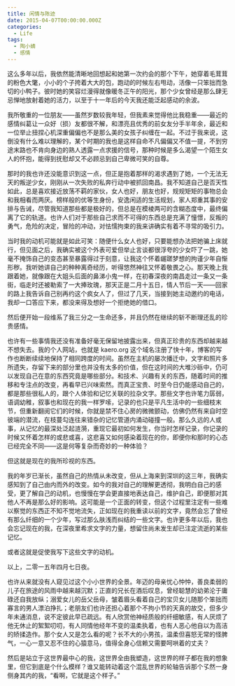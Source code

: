 ```yaml
---
title: 闲情与陈迹
date: 2015-04-07T00:00:00.000Z
categories:
  - Life
tags:
  - 陶小婧
  - 感情
---
```


这么多年以后，我依然能清晰地回想起和她第一次约会的那个下午，她穿着毛茸茸的粉色大氅，小小的个子挎着大大的包，跑动的时候左右甩动，活像一只笨拙而急切的小鸭子。彼时她的笑容烂漫得就像暖冬正午的阳光，那个少女曾经是那么肆无忌惮地放射着她的活力，以至于十一年后的今天我还能泛起感动的余波。

我所敬重的一位朋友——虽然岁数较我年轻，但我素来觉得他比我稳重——最近的感情纠葛让一众好（损）友都很不解，和漂亮且优秀的前女友分手半年余，最近和一位举止扭捏心机深重偏偏也不是那么美的女孩子纠缠在一起。不过于我来说，这倒没有什么难以理解的，某个时期的我也是这样自命不凡偏偏又不值一提，不到穷途末路也不肯向身边的熟人透露一点求援的信号，那种时候是多么渴望一个陌生女人的怀抱，能得到抚慰却又不必顾忌到自己卑微可笑的自尊。

那时的我也许还没能意识到这一点，但正是抱着那样的渴求遇到了她，一个无法无天的叛逆少女，刚刚从一次失败的私奔行动中被抓回南昌。我不知道自己是否天性如此，总是喜欢接近放荡不羁的家伙，女人也好，朋友也好，规规矩矩的事物总会和我相看而两厌。榜样般的优等生身份，安逸闲适的生活规划，家人郑重其事的安排与告诫，尽管我知道那些都是极好的，但总是在模棱两可的含糊态度中，最终偏离了它的轨道。也许人们对于那些自己求而不可得的东西总是充满了憧憬，反叛的勇气，危险的决定，冒险的冲动，对怯懦拘束的我来讲确实有着不寻常的吸引力。

当时我的动机可能就是如此可笑：随便什么女人也好，只要能想办法把她骗上床就行，但见面之后，我确实被这个外表可爱但举止言谈都很浮夸的少女吓了一跳，她毫不掩饰自己的变态甚至暴露得过于刻意，让我这个怀着龌蹉梦想的拘谨少年自惭形秽。我听她讲自己的种种离奇经历，听得悠然神往又怀着敬畏之心。那天晚上我跟着她，就像跟在大姐头后面的鼻涕小鬼一样，在初春深夜的南昌走过一条又一条街，临走时还被勒索了一大捧玫瑰，那天正是二月十五日，情人节后一天——回家的路上我告诉自己别再约这个疯女人了，但过了几天，当接到她主动邀约的电话，我却一口答应下来，都没来得及想好一个拒绝她的借口。

然后便开始一段维系了我三分之一生命还多，并且仍然在继续的斩不断理还乱的珍贵感情。

也许有一些事情我还没有准备好毫无保留地披露出来，但真正珍贵的东西却越来越不想失去。我的个人网站，也就是 kaero.org 这个域名注册了快十年，博客的写作也断断续续地保持了相同跨度的时间。虽然在主机的屡次播迁中，文字和照片多所遗失，存留下来的部分里也并没有太多的价值，但在这时间的大堆沙砾中，仍可以发现自己在意的东西究竟是哪些部分。和技术、兴趣有关的东西，随着时间的推移和专注点的改变，再看早已兴味索然。而真正宝贵、时至今日仍能感动自己的，都是那些很私人的，跟个人体验和记忆关联的拉杂文字。那些文字也许笔力孱弱，语调幼稚，叙事也和现在的我一样罗嗦，记录的也只是平凡生活中的一些细枝末节，但重新翻阅它们的时候，你就是禁不住心房的微微颤动，仿佛仍然有来自时空彼端的潜流，在枝蔓勾连往来错杂的记忆管道内涌动碰撞一般。那么久远的人或事，从记忆的最深处泛起涟漪，重现它最初如何发生，你当时怎样记录，你记录的时候又怀着怎样的或悲或喜，这悲喜又如何感染着现在的你，即便你和那时的心态已经完全不同——这是何等复杂而奇妙的一种体验？

但这就是现在的我所珍视的东西。

我的年岁已渐长，虽然自己的热情从未改变，但从上海来到深圳的这三年，我确实感知到了自己由内而外的改变。如今的我对自己的理解更透彻，我明白自己的感受，更了解自己的动机，也慢慢在学会更直接地表达自己，维护自己，即便那对其他人不再是那么好的影响。这可能是一个正面的转变，但这个过程里注定有一些难以察觉的东西正不知不觉地流失，正如现在的我重读以前的文字，竟然会忘了曾经有那么纤细的一个少年，写过那么肤浅而纠结的一些文字。也许更多年以后，我也会忘记现在的我，在深夜里希求文字的力量，想留住尚未发生却已注定流逝的某些记忆。

或者这就是促使我写下这些文字的动机。

以上，二零一五年四月七日夜。

也许从来就没有人窥见过这个小小世界的全景。年迈的母亲忧心忡忡，善良柔弱的儿子在旅途的风雨中越来越沉默；正直的兄长在酒后叹息，曾经聪慧的幼弟沦于庸碌还自我放纵；溺爱女儿的岳父岳母，皱着眉头看着自己的宝贝女儿随那个笨拙而寡言的男人漂泊挣扎；老朋友们也许还担心着那个不拘小节的天真的故交，但多少年未通消息，说不定彼此早已疏远。有人欣赏他神经质般的纤细敏感，有人厌烦了他无休止的絮絮叨叨，有人同情他经年不变的温柔执着，也有人恶心他自以为高洁的矫揉造作。那个女人又是怎么看的呢？长不大的小男孩，温柔但喜怒无常的怪脾气，一心一意又忍不住的心猿意马，值得全身心信赖又需要呵哄着的丈夫？

然后是站立于这世界最中心的我，这世界全由我塑造，这世界的样子都在我的想象里，但它到底是个什么模样？谁又能转动着这个混乱世界的轮轴告诉那个孓然一身侧身其内的我，“看啊，它就是这个样子。”
